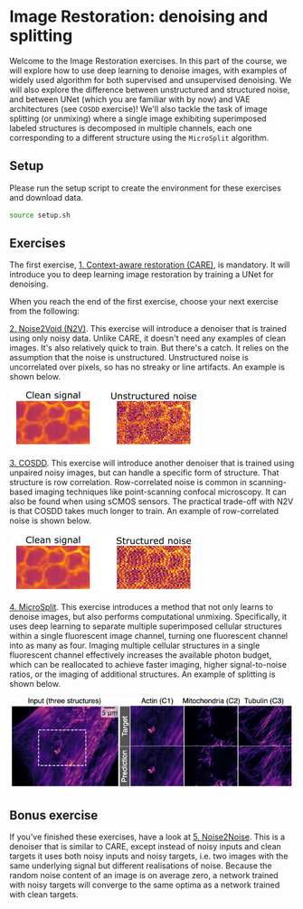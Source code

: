 # Image Restoration: denoising and splitting


Welcome to the Image Restoration exercises. In this part of the course, we will explore
how to use deep learning to denoise images, with examples of widely used algorithm for
both supervised and unsupervised denoising. We will also explore the difference
between unstructured and structured noise, and between UNet (which you are familiar with
by now) and VAE architectures (see `COSDD` exercise)!
We'll also tackle the task of image splitting (or unmixing) where a single image exhibiting superimposed labeled structures is decomposed in multiple channels, each one corresponding to a different structure using the `MicroSplit` algorithm.


## Setup

Please run the setup script to create the environment for these exercises and download data.

``` bash
source setup.sh
```

## Exercises
The first exercise, [1. Context-aware restoration (CARE)](01_CARE/exercise.ipynb), is mandatory. It will introduce you to deep learning image restoration by training a UNet for denoising.

When you reach the end of the first exercise, choose your next exercise from the following:

[2. Noise2Void (N2V)](02_Noise2Void/exercise.ipynb).
This exercise will introduce a denoiser that is trained using only noisy data.
Unlike CARE, it doesn't need any examples of clean images.
It's also relatively quick to train.
But there's a catch.
It relies on the assumption that the noise is unstructured.
Unstructured noise is uncorrelated over pixels, so has no streaky or line artifacts.
An example is shown below.

<img src="./02_Noise2Void/imgs/unstructured noise.png">

[3. COSDD](03_COSDD/exercise.ipynb). 
This exercise will introduce another denoiser that is trained using unpaired noisy images, but can handle a specific form of structure.
That structure is row correlation.
Row-correlated noise is common in scanning-based imaging techniques like point-scanning confocal microscopy.
It can also be found when using sCMOS sensors.
The practical trade-off with N2V is that COSDD takes much longer to train.
An example of row-correlated noise is shown below.

<img src="./03_COSDD/resources/structured noise.png">

[4. MicroSplit](04_MicroSplit/exercise.ipynb).
This exercise introduces a method that not only learns to denoise images, but also performs computational unmixing.
Specifically, it uses deep learning to separate multiple superimposed cellular structures within a single fluorescent image channel, turning one fluorescent channel into as many as four.
Imaging multiple cellular structures in a single fluorescent channel effectively increases the available photon budget, which can be reallocated to achieve faster imaging, higher signal-to-noise ratios, or the imaging of additional structures. 
An example of splitting is shown below.

<img src="./04_MicroSplit/imgs/Fig1_b.png">

## Bonus exercise
If you've finished these exercises, have a look at [5. Noise2Noise](05_bonus_Noise2Noise).
This is a denoiser that is similar to CARE, except instead of noisy inputs and clean targets it uses both noisy inputs and noisy targets, i.e. two images with the same underlying signal but different realisations of noise.
Because the random noise content of an image is on average zero, a network trained with noisy targets will converge to the same optima as a network trained with clean targets.

